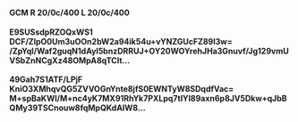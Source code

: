#### GCM R 20/0c/400 L 20/0c/400
**E9SUSsdpRZOQxWS1**<br/>**DCF/ZlpO0Um3uOOn2bW2a94ik54u+vYNZGUcFZ89l3w=**<br/>**/ZpYqI/Waf2guqN1dAyl5bnzDRRUJ+OY20WOYrehJHa3Gnuvf/Jg129vmUVSbZnNCgXz48OMpA8qTClt...**<br/><br/>
**49Gah7S1ATF/LPjF**<br/>**KniO3XMhqvQG5ZVVOGnYnte8jfS0EWNTyW8SDqdfVac=**<br/>**M+spBaKWl/M+nc4yK7MX91RhYk7PXLpq7tlYI89axn6p8JV5Dkw+qJbBQMy39TSCnouw8fqMpQKdAIW8...**